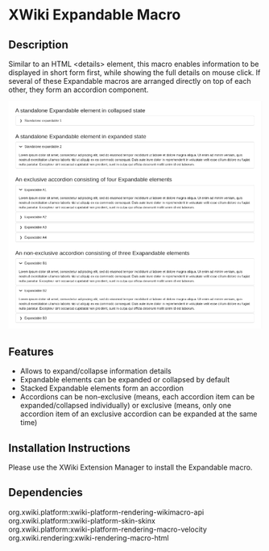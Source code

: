 # XWiki Expandable Macro

## Description
Similar to an HTML &lt;details&gt; element, this macro enables information to be displayed in short form first, while 
showing the full details on mouse click.
If several of these Expandable macros are arranged directly on top of each other, they form an accordion component.

![expandable.png](preview/expandable.png)

## Features

- Allows to expand/collapse information details
- Expandable elements can be expanded or collapsed by default
- Stacked Expandable elements form an accordion
- Accordions can be non-exclusive (means, each accordion item can be expanded/collapsed individually) or exclusive
  (means, only one accordion item of an exclusive accordion can be expanded at the same time)

## Installation Instructions

Please use the XWiki Extension Manager to install the Expandable macro.

## Dependencies
org.xwiki.platform:xwiki-platform-rendering-wikimacro-api</br>
org.xwiki.platform:xwiki-platform-skin-skinx</br>
org.xwiki.platform:xwiki-platform-rendering-macro-velocity</br>
org.xwiki.rendering:xwiki-rendering-macro-html</br>
